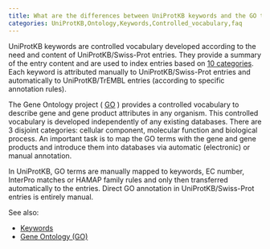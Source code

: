 ```yaml
---
title: What are the differences between UniProtKB keywords and the GO terms?
categories: UniProtKB,Ontology,Keywords,Controlled_vocabulary,faq
---
```


UniProtKB keywords are controlled vocabulary developed according to the need and content of UniProtKB/Swiss-Prot entries. They provide a summary of the entry content and are used to index entries based on [10 categories](https://www.uniprot.org/keywords/). Each keyword is attributed manually to UniProtKB/Swiss-Prot entries and automatically to UniProtKB/TrEMBL entries (according to specific annotation rules).

The Gene Ontology project ( [GO](http://www.geneontology.org/) ) provides a controlled vocabulary to describe gene and gene product attributes in any organism. This controlled vocabulary is developed independently of any existing databases. There are 3 disjoint categories: cellular component, molecular function and biological process. An important task is to map the GO terms with the gene and gene products and introduce them into databases via automatic (electronic) or manual annotation.

In UniProtKB, GO terms are manually mapped to keywords, EC number, InterPro matches or HAMAP family rules and only then transferred automatically to the entries. Direct GO annotation in UniProtKB/Swiss-Prot entries is entirely manual.

See also:

-   [Keywords](https://www.uniprot.org/help/keywords)
-   [Gene Ontology (GO)](https://www.uniprot.org/help/gene_ontology)
